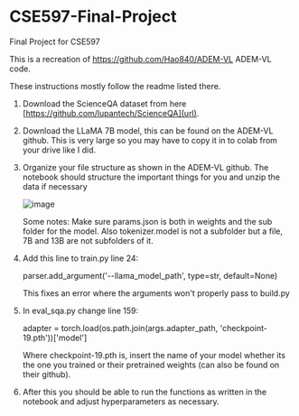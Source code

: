 # CSE597-Final-Project
Final Project for CSE597

This is a recreation of https://github.com/Hao840/ADEM-VL ADEM-VL code.

These instructions mostly follow the readme listed there.

1. Download the ScienceQA dataset from here [https://github.com/lupantech/ScienceQA](url).

2. Download the LLaMA 7B model, this can be found on the ADEM-VL github. This is very large so you may have to copy it in to colab from your drive like I did.

3. Organize your file structure as shown in the ADEM-VL github. The notebook should structure the important things for you and unzip the data if necessary

   ![image](https://github.com/user-attachments/assets/5d588db8-4687-47ce-904f-131cfff57d46)

   Some notes: Make sure params.json is both in weights and the sub folder for the model. Also tokenizer.model is not a subfolder but a file, 7B and 13B are not subfolders of it. 

5. Add this line to train.py line 24:
  
   parser.add_argument('--llama_model_path', type=str, default=None)

   This fixes an error where the arguments won't properly pass to build.py

8. In eval_sqa.py change line 159:
  
    adapter = torch.load(os.path.join(args.adapter_path, 'checkpoint-19.pth'))['model']

   Where checkpoint-19.pth is, insert the name of your model whether its the one you trained or their pretrained weights (can also be found on their github).

11. After this you should be able to run the functions as written in the notebook and adjust hyperparameters as necessary.

